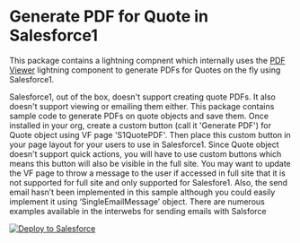 Generate PDF for Quote in Salesforce1
===============================

This package contains a lightning compnent which internally uses the <a href="https://github.com/kumarrk21/PDFViewer">PDF Viewer</a> lightning component to generate PDFs for Quotes on the fly using Salesforce1.

Salesforce1, out of the box, doesn't support creating quote PDFs. It also doesn't support viewing or emailing them either. This package contains sample code to generate PDFs on quote objects and save them. Once installed in your org, create a custom button (call it 'Generate PDF') for Quote object using VF page 'S1QuotePDF'. Then place this custom button in your page layout for your users to use in Salesforce1. Since Quote object doesn't support quick actions, you will have to use custom buttons which means this button will also be visible in the full site. You may want to update the VF page to throw a message to the user if accessed in full site that it is not supported for full site and only supported for Salesfore1. Also, the send email hasn’t been implemented in this sample although you could easily implement it using ‘SingleEmailMessage’ object. There are numerous examples available in the interwebs for sending emails with Salsforce

<a href="https://githubsfdeploy.herokuapp.com?">
  <img alt="Deploy to Salesforce"
       src="https://raw.githubusercontent.com/afawcett/githubsfdeploy/master/deploy.png">
</a>

